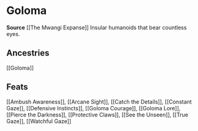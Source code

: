 ﻿---
id: '381'
name: Goloma
rarity: Common
source: '[[DATABASE/source/The Mwangi Expanse|The Mwangi Expanse]]'
trait:
- Goloma
type: Trait

---
# Goloma

**Source** [[The Mwangi Expanse]] 
Insular humanoids that bear countless eyes.

## Ancestries

[[Goloma]]

## Feats

[[Ambush Awareness]], [[Arcane Sight]], [[Catch the Details]], [[Constant Gaze]], [[Defensive Instincts]], [[Goloma Courage]], [[Goloma Lore]], [[Pierce the Darkness]], [[Protective Claws]], [[See the Unseen]], [[True Gaze]], [[Watchful Gaze]]